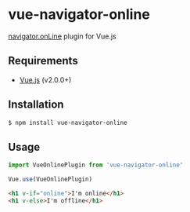 # vue-navigator-online
[navigator.onLine](https://developer.mozilla.org/en-US/docs/Web/API/NavigatorOnLine/onLine) plugin for Vue.js

## Requirements

- [Vue.js](https://vuejs.org) (v2.0.0+)

## Installation

```bash
$ npm install vue-navigator-online
```

## Usage

```js
import VueOnlinePlugin from 'vue-navigator-online'

Vue.use(VueOnlinePlugin)
```

```html
<h1 v-if="online">I'm online</h1>
<h1 v-else>I'm offline</h1>
```
